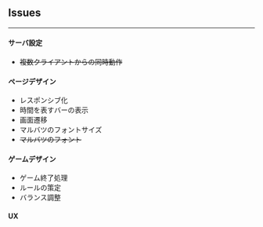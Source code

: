 ## Issues
---

#### サーバ設定
* ~~複数クライアントからの同時動作~~

#### ページデザイン
* レスポンシブ化
* 時間を表すバーの表示
* 画面遷移
* マルバツのフォントサイズ
* ~~マルバツのフォント~~

#### ゲームデザイン
* ゲーム終了処理
* ルールの策定
* バランス調整

#### UX